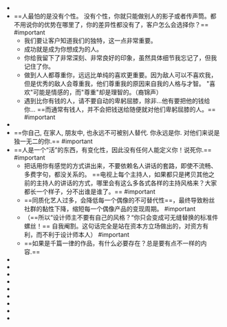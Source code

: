-
- ==人最怕的是没有个性。 没有个性，你就只能做别人的影子或者传声筒。都不用说你的优势在哪里了，你的差异性都没有了，客户怎么会选择你？== #important
	- 我们要让客户知道我们的独特，这一点非常重要。
	- 成功就是成为你想成为的人。
	- 你给我留下了非常深刻、非常良好的印象，虽然具体细节我忘记了，但我记住了你。
	- 做到人人都尊重你，远远比单纯的喜欢更重要。因为敌人可以不喜欢我，但是优秀的敌人会尊重我，他们尊重我的原因来自我的人格与才智。 "喜欢"可能是情感的，而"尊重"却是理智的。（裔锦声）
	- 遇到比你有钱的人，请不要自动的卑躬屈膝，除非…他有要把他的钱给你… ==而通常有钱人，并不会把钱送给随便就对他们卑躬屈膝的人。== #important
-
- ==你自己, 在家人, 朋友中, 也永远不可被别人替代. 你永远是你. 对他们来说是独一无二的你.== #important
- ==人是一个“活”的东西，有变化性，因此没有任何人能定义你！说死你.== #important
	- 把话用你有感觉的方式讲出来，不要依赖名人讲话的套路，即使不流畅、多费字句，都没关系的。
	  ==电视上每个主持人，如果都只是拷贝其他之前的主持人的讲话的方式，哪里会有这么多各式各样的主持风格来？大家都长一个样子，分不出谁是谁了。== #important
	- ==同质化艺人过多，会降低每一个偶像的不可替代性==，最终导致粉丝社群的黏性下降，缩短每一个偶像产品的变现周期。 #important
	- （==所以“设计师主不要有自己的风格？“你只会变成可无缝替换的标准件螺丝！== 自我阉割。这句话完全是站在资本方立场做出的，对资方有利，而不利于设计师本人） #important
	- ==如果是千篇一律的作品，有什么必要存在？总是要有点不一样的内容.==
-
-
-
-
-
-
-
-
-